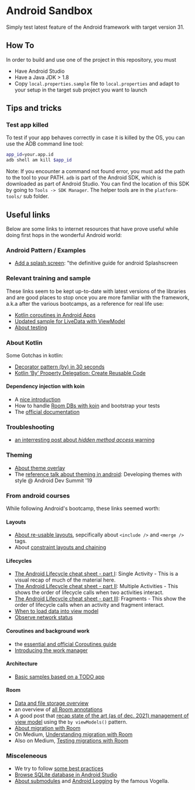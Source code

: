 # Android Sandbox

Simply test latest feature of the Android framework with target version 31.

## How To

In order to build and use one of the project in this repository, you must

- Have Android Studio
- Have a Java JDK > 1.8
- Copy `local.properties.sample` file to `local.properties` and adapt to your setup in the target sub project you want to launch

## Tips and tricks

### Test app killed

To test if your app behaves correctly in case it is killed by the OS, you can use the ADB command line tool:

```sh
app_id=your.app.id
adb shell am kill $app_id
```

Note: If you encounter a command not found error, you must add the path to the tool to your PATH.
`adb` is part of the Android SDK, which is downloaded as part of Android Studio. You can find the location of this SDK by going to `Tools -> SDK Manager`. The helper tools are in the `platform-tools/` sub folder. 

## Useful links

Below are some links to internet resources that have prove useful while doing first hops in the wonderful Android world:

### Android Pattern / Examples

- [Add a splash screen](https://www.tiagoloureiro.tech/posts/definitive-guide-for-splash-screen-android/): "the definitive guide for android Splashscreen

### Relevant training and sample

These links seem to be kept up-to-date with latest versions of the libraries and are good places to stop once you are more familiar with the framework, a.k.a after the various bootcamps, as a reference for real life use:

- [Kotlin coroutines in Android Apps](https://developer.android.com/codelabs/kotlin-coroutines)
- [Updated sample for LiveData with ViewModel](https://developer.android.com/codelabs/basic-android-kotlin-training-livedata)
- [About testing](https://developer.android.com/training/testing)

### About Kotlin

Some Gotchas in kotlin:

- [Decorator pattern (by) in 30 seconds](https://medium.com/@HugoMatilla/kotlin-patterns-decorator-pattern-with-class-delegates-982d43305681)
- [Kotlin ‘By’ Property Delegation: Create Reusable Code](https://medium.com/rocket-fuel/kotlin-by-property-delegation-create-reusable-code-f2bc2253e227)

#### Dependency injection with koin

- A [nice introduction](https://meghavaishy.medium.com/understanding-koin-basics-7f4c2b763985)
- How to handle [Room DBs with koin](https://medium.com/android-news/painless-android-testing-with-room-koin-bb949eefcbee) and bootstrap your tests
- The [official documentation](https://insert-koin.io)


### Troubleshooting

- [an interresting post about _hidden method access_ warning](https://stackoverflow.com/questions/66290732/how-to-identify-what-is-accessing-hidden-methods)

### Theming

-  [About theme overlay](https://ataulm.com/2019/10/14/using-material-theme-overlay.html)
- The [reference talk about theming in android](https://www.youtube.com/watch?v=Owkf8DhAOSo): Developing themes with style @ Android Dev Summit '19

### From android courses

While following Android's bootcamp, these links seemed worth:

#### Layouts

- [About re-usable layouts](https://developer.android.com/training/improving-layouts/reusing-layouts), sepcifically about `<include />` and `<merge />` tags.
- About [constraint layouts and chaining](https://developer.android.com/reference/androidx/constraintlayout/widget/ConstraintLayout#CenteringPositioning)

#### Lifecycles

- [The Android Lifecycle cheat sheet - part I](https://medium.com/androiddevelopers/the-android-lifecycle-cheat-sheet-part-i-single-activities-e49fd3d202ab): Single Activity - This is a visual recap of much of the material here.
- [The Android Lifecycle cheat sheet - part II](https://medium.com/androiddevelopers/the-android-lifecycle-cheat-sheet-part-ii-multiple-activities-a411fd139f24): Multiple Activities - This shows the order of lifecycle calls when two activities interact.
- [The Android Lifecycle cheat sheet - part III](https://medium.com/androiddevelopers/the-android-lifecycle-cheat-sheet-part-iii-fragments-afc87d4f37fd): Fragments - This show the order of lifecycle calls when an activity and fragment interact.
- [When to load data into view model](https://proandroiddev.com/when-to-load-data-in-viewmodels-ad9616940da7)
- [Observe network status](https://betterprogramming.pub/how-to-monitor-internet-connection-in-android-using-kotlin-and-livedata-135de9447796)

#### Coroutines and background work

- the [essential and official Coroutines guide](https://kotlinlang.org/docs/coroutines-guide.html)
- [Introducing the work manager](https://medium.com/androiddevelopers/introducing-workmanager-2083bcfc4712)

#### Architecture

- [Basic samples based on a TODO app](https://github.com/android/architecture-samples)

#### Room

- [Data and file storage overview](https://developer.android.com/training/data-storage)
- an overview of [all Room annotations](https://developer.android.com/reference/android/arch/persistence/room/package-summary#annotations)
- A good post that [recap state of the art (as of dec. 2021) management of view model](https://proandroiddev.com/optimizing-viewmodel-with-lifecycle-2-2-0-a2895b5c01fd) using the `by viewModels()` pattern.
- [About migration with Room](https://developer.android.com/training/data-storage/room/migrating-db-versions)
- On Medium, [Understanding migration with Room](https://medium.com/androiddevelopers/understanding-migrations-with-room-f01e04b07929)
- Also on Medium, [Testing migrations with Room](https://medium.com/androiddevelopers/testing-room-migrations-be93cdb0d975)

### Misceleneous 

- We try to follow [some best practices](https://github.com/futurice/android-best-practices)
- [Browse SQLite database in Android Studio](https://medium.com/@mattyskala/browse-sqlite-database-in-android-studio-4fbba6cca105)
- [About submodules](https://www.vogella.com/tutorials/GitSubmodules/article.html) and [Android Logging](https://www.vogella.com/tutorials/AndroidLogging/article.html) by the famous Vogella.


